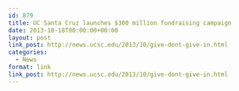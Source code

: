 ```yaml
---
id: 879
title: UC Santa Cruz launches $300 million fundraising campaign
date: 2013-10-18T00:00:00+00:00
layout: post
link_post: http://news.ucsc.edu/2013/10/give-dont-give-in.html
categories:
  - News
format: link
link_post: http://news.ucsc.edu/2013/10/give-dont-give-in.html
---
```

